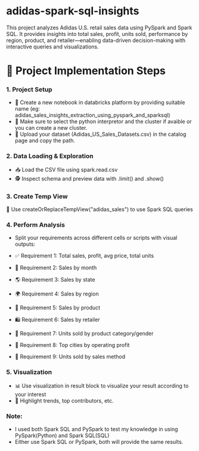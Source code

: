 # adidas-spark-sql-insights
This project analyzes Adidas U.S. retail sales data using PySpark and Spark SQL. It provides insights into total sales, profit, units sold, performance by region, product, and retailer—enabling data-driven decision-making with interactive queries and visualizations.

# 🚀 Project Implementation Steps
### 1. Project Setup

- 📁 Create a new notebook in databricks platform by providing suitable name (eg: adidas_sales_insights_extraction_using_pyspark_and_sparksql)
- 🔗 Make sure to select the python interpretor and the cluster if avaible or you can create a new cluster.
- 📄 Upload your dataset (Adidas_US_Sales_Datasets.csv) in the catalog page and copy the path.

### 2. Data Loading & Exploration
   
- 📥 Load the CSV file using spark.read.csv
- 🕵️ Inspect schema and preview data with .limit() and .show()

### 3. Create Temp View
🧮 Use createOrReplaceTempView("adidas_sales") to use Spark SQL queries

### 4. Perform Analysis
   
- Split your requirements across different cells or scripts with visual outputs:

- ✅ Requirement 1: Total sales, profit, avg price, total units
- 📅 Requirement 2: Sales by month
- 🌎 Requirement 3: Sales by state
- 🌍 Requirement 4: Sales by region
- 👟 Requirement 5: Sales by product
- 🛍️ Requirement 6: Sales by retailer
- 🎯 Requirement 7: Units sold by product category/gender
- 🌆 Requirement 8: Top cities by operating profit
- 🛒 Requirement 9: Units sold by sales method

### 5. Visualization

- 📊 Use visualization in result block to visualize your result according to your interest
- 🌈 Highlight trends, top contributors, etc.

### Note:
- I used both Spark SQL and PySpark to test my knowledge in using PySpark(Python) and Spark SQL(SQL)
- Either use Spark SQL or PySpark, both will provide the same results.

